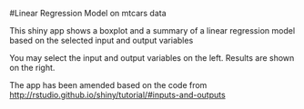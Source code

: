 #Linear Regression Model on mtcars data

This shiny app shows a boxplot and a summary of a linear regression model based on the selected input and output variables

You may select the input and output variables on the left. Results are shown on the right.

The app has been amended based on the code from http://rstudio.github.io/shiny/tutorial/#inputs-and-outputs